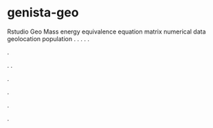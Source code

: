 # genista-geo
Rstudio Geo Mass energy equivalence equation matrix numerical data geolocation population
.
.
.
.
.




.






















.
.


























.











.








.





.
